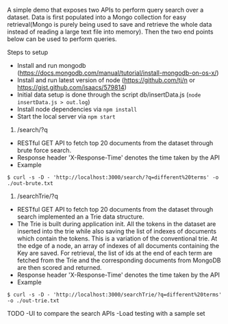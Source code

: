 A simple demo that exposes two APIs to perform query search over a dataset. Data is first populated into a Mongo collection for easy retrieval(Mongo is purely being used to save and retrieve the whole data instead of reading a large text file into memory). Then the two end points below can be used to perform queries.

Steps to setup

- Install and run mongodb (https://docs.mongodb.com/manual/tutorial/install-mongodb-on-os-x/)
- Install and run latest version of node (https://github.com/tj/n or https://gist.github.com/isaacs/579814)
- Initial data setup is done through the script db/insertData.js (``` node insertData.js > out.log ```)
- Install node dependencies via ``` npm install ```
- Start the local server via ``` npm start ```

1. /search/?q
- RESTful GET API to fetch top 20 documents from the dataset through brute force search.
- Response header 'X-Response-Time' denotes the time taken by the API
- Example
```
$ curl -s -D - 'http://localhost:3000/search/?q=different%20terms' -o ./out-brute.txt
```

1. /searchTrie/?q
- RESTful GET API to fetch top 20 documents from the dataset through search implemented an a Trie data structure.
- The Trie is built during application init. All the tokens in the dataset are inserted into the trie while also saving the list of indexes of documents which contain the tokens. This is a variation of the conventional trie. At the edge of a node, an array of indexes of all documents containing the Key are saved. For retrieval, the list of ids at the end of each term are fetched from the Trie and the corresponding documents from MongoDB are then scored and returned.
- Response header 'X-Response-Time' denotes the time taken by the API
- Example
```
$ curl -s -D - 'http://localhost:3000/searchTrie/?q=different%20terms' -o ./out-trie.txt
```

TODO
-UI to compare the search APIs
-Load testing with a sample set
